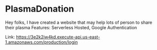 # PlasmaDonation
Hey folks, I have created a website that may help lots of person to share their plasma
Features:
Serverless Hosted,
Google Authentication

Link:
https://3e2k2iw4kd.execute-api.us-east-1.amazonaws.com/production/login
